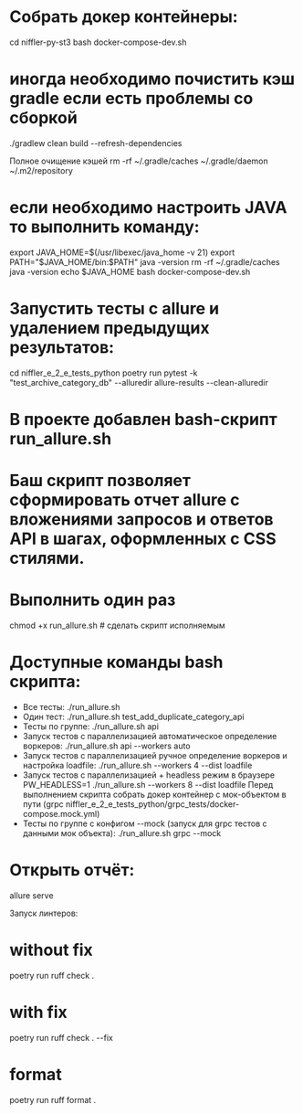 # Собрать докер контейнеры:
cd niffler-py-st3
bash docker-compose-dev.sh

# иногда необходимо почистить кэш gradle если есть проблемы со сборкой
./gradlew clean build --refresh-dependencies

Полное очищение кэшей
rm -rf ~/.gradle/caches ~/.gradle/daemon ~/.m2/repository

# если необходимо настроить JAVA то выполнить команду:
export JAVA_HOME=$(/usr/libexec/java_home -v 21)
export PATH="$JAVA_HOME/bin:$PATH"
java -version
rm -rf ~/.gradle/caches
java -version
echo $JAVA_HOME
bash docker-compose-dev.sh

# Запустить тесты с allure и удалением предыдущих результатов:
cd niffler_e_2_e_tests_python
poetry run pytest -k "test_archive_category_db" --alluredir allure-results --clean-alluredir

# В проекте добавлен bash-скрипт run_allure.sh
# Баш скрипт позволяет сформировать отчет allure c вложениями запросов и ответов API в шагах, оформленных с CSS стилями.

# Выполнить один раз
chmod +x run_allure.sh # сделать скрипт исполняемым

# Доступные команды bash скрипта: 
 - Все тесты: ./run_allure.sh
 - Один тест: ./run_allure.sh test_add_duplicate_category_api
 - Тесты по группе: ./run_allure.sh api
 - Запуск тестов с параллелизацией автоматическое определение воркеров: ./run_allure.sh api --workers auto
 - Запуск тестов с параллелизацией ручное определение воркеров и настройка loadfile: ./run_allure.sh --workers 4 --dist loadfile
 - Запуск тестов с параллелизацией + headless режим в браузере PW_HEADLESS=1 ./run_allure.sh --workers 8 --dist loadfile
 Перед выполнением скрипта собрать докер контейнер с мок-объектом в пути (grpc niffler_e_2_e_tests_python/grpc_tests/docker-compose.mock.yml)
 - Тесты по группе c конфигом --mock (запуск для grpc тестов с данными мок объекта): ./run_allure.sh grpc --mock

# Открыть отчёт:
allure serve

Запуск линтеров:
# without fix
poetry run ruff check .  
# with fix
poetry run ruff check . --fix 
# format
poetry run ruff format . 
